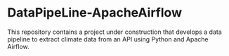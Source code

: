 # DataPipeLine-ApacheAirflow
This repository contains a project under construction that develops a data pipeline to extract climate data from an API using Python and Apache Airflow.
